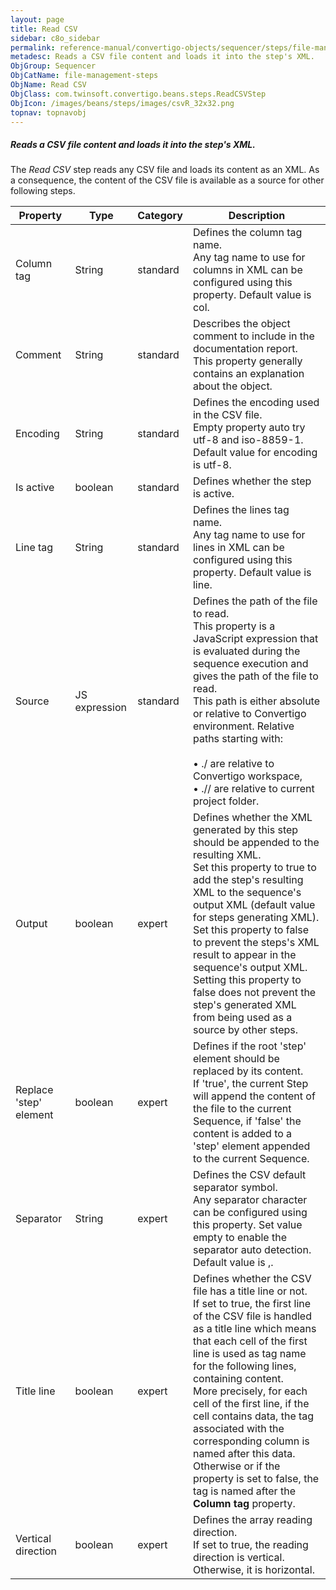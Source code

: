```yaml
---
layout: page
title: Read CSV
sidebar: c8o_sidebar
permalink: reference-manual/convertigo-objects/sequencer/steps/file-management-steps/read-csv/
metadesc: Reads a CSV file content and loads it into the step's XML.    The  Read CSV  step reads any CSV file and loads its content as an XML. As a consequence
ObjGroup: Sequencer
ObjCatName: file-management-steps
ObjName: Read CSV
ObjClass: com.twinsoft.convertigo.beans.steps.ReadCSVStep
ObjIcon: /images/beans/steps/images/csvR_32x32.png
topnav: topnavobj
---
```

##### Reads a CSV file content and loads it into the step's XML. 

The <i>Read CSV</i> step reads any CSV file and loads its content as an XML. As a consequence, the content of the CSV file is available as a source for other following steps.

Property | Type | Category | Description
--- | --- | --- | ---
Column tag | String | standard | Defines the column tag name.<br/>Any tag name to use for columns in XML can be configured using this property. Default value is <span class="computer">col</span>.
Comment | String | standard | Describes the object comment to include in the documentation report.<br/>This property generally contains an explanation about the object.
Encoding | String | standard | Defines the encoding used in the CSV file.<br/>Empty property auto try <span class="computer">utf-8</span> and <span class="computer">iso-8859-1</span>. Default value for encoding is <span class="computer">utf-8</span>.
Is active | boolean | standard | Defines whether the step is active.
Line tag | String | standard | Defines the lines tag name.<br/>Any tag name to use for lines in XML can be configured using this property. Default value is <span class="computer">line</span>.
Source | JS expression | standard | Defines the path of the file to read.<br/>This property is a JavaScript expression that is evaluated during the sequence execution and gives the path of the file to read. <br/>This path is either absolute or relative to Convertigo environment. Relative paths starting with:<br/><br/>• <span class="computer">./</span> are relative to Convertigo workspace,<br/>• <span class="computer">.//</span> are relative to current project folder. <br/>
Output | boolean | expert | Defines whether the XML generated by this step should be appended to the resulting XML.<br/>Set this property to <span class="computer">true</span> to add the step's resulting XML to the sequence's output XML (default value for steps generating XML). Set this property to <span class="computer">false</span> to prevent the steps's XML result to appear in the sequence's output XML.<br/>Setting this property to <span class="computer">false</span> does not prevent the step's generated XML from being used as a source by other steps.
Replace 'step' element | boolean | expert | Defines if the root 'step' element should be replaced by its content.<br/>If 'true', the current Step will append the content of the file to the current Sequence, if 'false' the content is added to a 'step' element appended to the current Sequence.
Separator | String | expert | Defines the CSV default separator symbol.<br/>Any separator character can be configured using this property. Set value empty to enable the separator auto detection. Default value is <span class="computer">,</span>.
Title line | boolean | expert | Defines whether the CSV file has a title line or not.<br/>If set to <span class="computer">true</span>, the first line of the CSV file is handled as a title line which means that each cell of the first line is used as tag name for the following lines, containing content. <br/>More precisely, for each cell of the first line, if the cell contains data, the tag associated with the corresponding column is named after this data. Otherwise or if the property is set to <span class="computer">false</span>, the tag is named after the <b>Column tag</b> property.
Vertical direction | boolean | expert | Defines the array reading direction.<br/>If set to <span class="computer">true</span>, the reading direction is vertical. Otherwise, it is horizontal.
